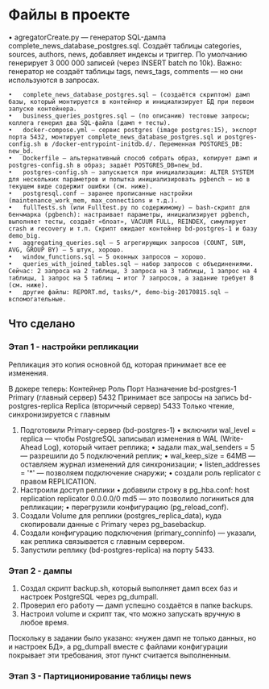 # Файлы в проекте

   • agregatorCreate.py — генератор SQL-дампа complete_news_database_postgres.sql. Создаёт таблицы categories, sources, authors, news, добавляет индексы и триггер. По умолчанию генерирует 3 000 000 записей (через INSERT batch по 10k).
   Важно: генератор не создаёт таблицы tags, news_tags, comments — но они используются в запросах.

	•	complete_news_database_postgres.sql — (создаётся скриптом) дамп базы, который монтируется в контейнер и инициализирует БД при первом запуске контейнера.
	•	business_queries_postgres.sql — (по описанию) тестовые запросы; коллега генерил два SQL-файла (дамп + тесты).
	•	docker-compose.yml — сервис postgres (image postgres:15), экспорт порта 5432, монтирует complete_news_database_postgres.sql и postgres-config.sh в /docker-entrypoint-initdb.d/. Переменная POSTGRES_DB: new_bd.
	•	Dockerfile — альтернативный способ собрать образ, копирует дамп и postgres-config.sh в образ; задаёт POSTGRES_DB=new_bd.
	•	postgres-config.sh — запускается при инициализации: ALTER SYSTEM для нескольких параметров и попытка инициализировать pgbench — но в текущем виде содержит ошибки (см. ниже).
	•	postgresql.conf — заранее прописанные настройки (maintenance_work_mem, max_connections и т.д.).
	•	fullTests.sh (или Fulltest.py по содержимому) — bash-скрипт для бенчмарка (pgbench): настраивает параметры, инициализирует pgbench, выполняет тесты, создаёт «блоат», VACUUM FULL, REINDEX, симулирует crash и recovery и т.п. Скрипт ожидает контейнер bd-postgres-1 и базу demo_big.
	•	aggregating_queries.sql — 5 агрегирующих запросов (COUNT, SUM, AVG, GROUP BY) — 5 штук, хорошо.
	•	window_functions.sql — 5 оконных запросов — хорошо.
	•	queries_with_joined_tables.sql — набор запросов с объединениями. Сейчас: 2 запроса на 2 таблицы, 3 запроса на 3 таблицы, 1 запрос на 4 таблицы, 1 запрос на 5 таблиц → итог 7 запросов, а задание требует 8 (см. ниже).
	•	другие файлы: REPORT.md, tasks/*, demo-big-20170815.sql — вспомогательные.



## Что сделано
### Этап 1 - настройки репликации

Репликация это копия основной бд, которая принимает все ее изменения.

В докере теперь:
Контейнер                  Роль                        Порт     Назначение
bd-postgres-1              Primary (главный сервер)    5432    Принимает все запросы на запись
bd-postgres-replica        Replica (вторичный сервер)  5433    Только чтение, синхронизируется с главным


1.	Подготовили Primary-сервер (bd-postgres-1)
	•	включили wal_level = replica — чтобы PostgreSQL записывал изменения в WAL (Write-Ahead Log), который читает реплика;
	•	задали max_wal_senders = 5 — разрешили до 5 подключений реплик;
	•	wal_keep_size = 64MB — оставляем журнал изменений для синхронизации;
	•	listen_addresses = '*' — позволяем подключение снаружи;
	•	создали роль replicator с правом REPLICATION.
2.	Настроили доступ реплики
	•	добавили строку в pg_hba.conf:
   host replication replicator 0.0.0.0/0 md5 — это позволило логиниться для репликации;
	•	перегрузили конфигурацию (pg_reload_conf).
3.	Создали Volume для реплики (postgres_replica_data), куда скопировали данные с Primary через pg_basebackup.
4.	Создали конфигурацию подключения (primary_conninfo) — указали, как реплика связывается с главным сервером.
5.	Запустили реплику (bd-postgres-replica) на порту 5433.

### Этап 2 - дампы
1) Создал скрипт backup.sh, который выполняет дамп всех баз и настроек PostgreSQL через pg_dumpall.
2) Проверил его работу — дамп успешно создаётся в папке backups.
3) Настроил volume и скрипт так, что можно запускать вручную в любое время.

Поскольку в задании было указано: «нужен дамп не только данных, но и настроек БД», а pg_dumpall вместе с файлами конфигурации покрывает эти требования, этот пункт считается выполненным.


### Этап 3 - Партиционирование таблицы news
